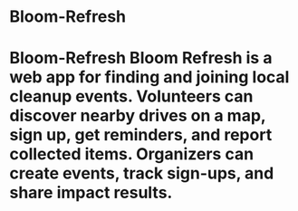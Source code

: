 # Bloom-Refresh
# Bloom-Refresh Bloom Refresh is a web app for finding and joining local cleanup events. Volunteers can discover nearby drives on a map, sign up, get reminders, and report collected items. Organizers can create events, track sign-ups, and share impact results.

